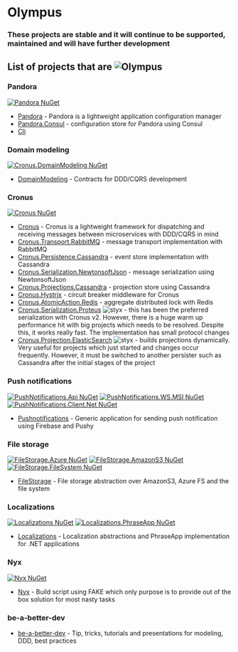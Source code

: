 # Olympus 

###  These projects are stable and it will continue to be supported, maintained and will have further development

## List of projects that are ![Olympus](https://img.shields.io/badge/Status-olympus-green.svg) 

### Pandora 
[![Pandora NuGet](https://img.shields.io/nuget/v/Pandora.svg)](https://www.nuget.org/packages/Pandora)

- [Pandora](https://github.com/Elders/Pandora) - Pandora is a lightweight application configuration manager
- [Pandora.Consul](https://github.com/Elders/Pandora.Consul) - configuration store for Pandora using Consul
- [Cli](https://github.com/Elders/Pandora.Cli)

### Domain modeling
 [![Cronus.DomainModeling NuGet](https://img.shields.io/nuget/v/Cronus.DomainModeling.svg)](https://www.nuget.org/packages/Cronus.DomainModeling) 

- [DomainModeling](https://github.com/Elders/Cronus.DomainModeling) - Contracts for DDD/CQRS development

### Cronus 
[![Cronus NuGet](https://img.shields.io/nuget/v/Cronus.svg)](https://www.nuget.org/packages/Cronus)

- [Cronus](https://github.com/Elders/Cronus) - Cronus is a lightweight framework for dispatching and receiving messages between microservices with DDD/CQRS in mind
- [Cronus.Transport.RabbitMQ](https://github.com/Elders/Cronus.Transport.RabbitMQ) - message transport implementation with RabbitMQ
- [Cronus.Persistence.Cassandra](https://github.com/Elders/Cronus.Persistence.Cassandra) - event store implementation with Cassandra
- [Cronus.Serialization.NewtonsoftJson](https://github.com/Elders/Cronus.Serialization.NewtonsoftJson) - message serialization using NewtonsoftJson
- [Cronus.Projections.Cassandra](https://github.com/Elders/Cronus.Projections.Cassandra) - projection store using Cassandra
- [Cronus.Hystrix](https://github.com/Elders/Cronus.Hystrix) - circuit breaker middleware for Cronus
- [Cronus.AtomicAction.Redis](https://github.com/Elders/Cronus.AtomicAction.Redis) - aggregate distributed lock with Redis
- [Cronus.Serialization.Proteus](https://github.com/Elders/Cronus.Serialization.Proteus) ![styx](https://img.shields.io/badge/styx-orange.svg) - this has been the preferred serialization with Cronus v2. However, there is a huge warm up performance hit with big projects which needs to be resolved. Despite this, it works really fast. The implementation has small protocol changes
- [Cronus.Projection.ElasticSearch](https://github.com/Elders/Cronus.Projection.ElasticSearch) ![styx](https://img.shields.io/badge/styx-orange.svg) - builds projections dynamically. Very useful for projects which just started and changes occur frequently. However, it must be switched to another persister such as Cassandra after the initial stages of the project

### Push notifications
 [![PushNotifications.Api NuGet](https://img.shields.io/nuget/v/PushNotifications.Api.svg?label=PushNotifications.Api)](https://www.nuget.org/packages/PushNotifications.Api/) [![PushNotifications.WS.MSI NuGet](https://img.shields.io/nuget/v/PushNotifications.WS.MSI.svg?label=PushNotifications.WS.MSI)](https://www.nuget.org/packages/PushNotifications.WS.MSI/) [![PushNotifications.Client.Net NuGet](https://img.shields.io/nuget/v/PushNotifications.Client.Net.svg?label=PushNotifications.Client.Net)](https://www.nuget.org/packages/Pushnotifications.Client.Net/) 

- [Pushnotifications](https://github.com/Elders/Pushnotifications) - Generic application for sending push notification using Firebase and Pushy

### File storage
 [![FileStorage.Azure NuGet](https://img.shields.io/nuget/v/FileStorage.Azure.svg?label=FileStorage.Azure)](https://www.nuget.org/packages/FileStorage.Azure) [![FileStorage.AmazonS3 NuGet](https://img.shields.io/nuget/v/FileStorage.AmazonS3.svg?label=FileStorage.AmazonS3)](https://www.nuget.org/packages/FileStorage.AmazonS3)  [![FileStorage.FileSystem NuGet](https://img.shields.io/nuget/v/FileStorage.FileSystem.svg?label=FileStorage.FileSystem)](https://www.nuget.org/packages/FileStorage.FileSystem)

- [FileStorage](https://github.com/Elders/FileStorage) - File storage abstraction over AmazonS3, Azure FS and the file system

### Localizations
 [![Localizations NuGet](https://img.shields.io/nuget/v/Localizations.svg?label=Localizations)](https://www.nuget.org/packages/Localizations) [![Localizations.PhraseApp NuGet](https://img.shields.io/nuget/v/Localizations.PhraseApp.svg?label=Localizations.PhraseApp)](https://www.nuget.org/packages/Localizations.PhraseApp)

- [Localizations](https://github.com/Elders/Localizations) - Localization abstractions and PhraseApp implementation for .NET applications

### Nyx
 [![Nyx NuGet](https://img.shields.io/nuget/v/Nyx.svg)](https://www.nuget.org/packages/Nyx)

- [Nyx](https://github.com/Elders/Nyx) - Build script using FAKE which only purpose is to provide out of the box solution for most nasty tasks

### be-a-better-dev

- [be-a-better-dev](https://github.com/Elders/be-a-better-dev) - Tip, tricks, tutorials and presentations for modeling, DDD, best practices